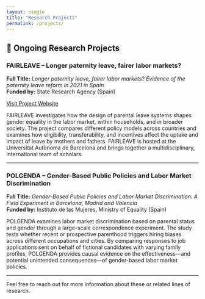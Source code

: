 ```yaml
---
layout: single
title: "Research Projects"
permalink: /projects/
---
```


## 🧪 Ongoing Research Projects

### **FAIRLEAVE – Longer paternity leave, fairer labor markets?**

**Full Title:** *Longer paternity leave, fairer labor markets? Evidence of the paternity leave reform in 2021 in Spain*  
**Funded by:** State Research Agency (Spain)

[Visit Project Website](https://webs.uab.cat/fairleave/)

FAIRLEAVE investigates how the design of parental leave systems shapes gender equality in the labor market, within households, and in broader society. The project compares different policy models across countries and examines how eligibility, transferability, and incentives affect the uptake and impact of leave by mothers and fathers. FAIRLEAVE is hosted at the Universitat Autònoma de Barcelona and brings together a multidisciplinary, international team of scholars.

---

### **POLGENDA – Gender-Based Public Policies and Labor Market Discrimination**

**Full Title:** *Gender-Based Public Policies and Labor Market Discrimination: A Field Experiment in Barcelona, Madrid and Valencia*  
**Funded by:** Instituto de las Mujeres, Ministry of Equality (Spain)

POLGENDA examines labor market discrimination based on parental status and gender through a large-scale correspondence experiment. The study tests whether recent or prospective parenthood triggers hiring biases across different occupations and cities. By comparing responses to job applications sent on behalf of fictional candidates with varying family profiles, POLGENDA provides causal evidence on the effectiveness—and potential unintended consequences—of gender-based labor market policies.

---

Feel free to reach out for more information about these or related lines of research.
